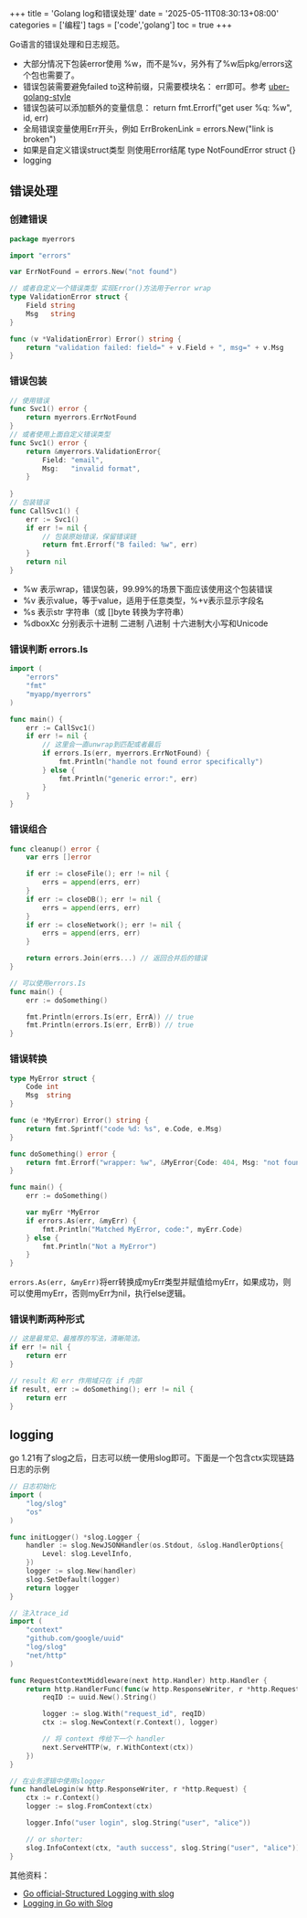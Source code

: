 +++
title = 'Golang log和错误处理'
date = '2025-05-11T08:30:13+08:00'
categories = ['编程']
tags = ['code','golang']
toc = true
+++

Go语言的错误处理和日志规范。
- 大部分情况下包装error使用 %w，而不是%v，另外有了%w后pkg/errors这个包也需要了。
- 错误包装需要避免failed to这种前缀，只需要模块名： err即可。参考 [uber-golang-style](https://github.com/uber-go/guide/blob/master/style.md#error-wrapping)
- 错误包装可以添加额外的变量信息： return fmt.Errorf("get user %q: %w", id, err)
- 全局错误变量使用Err开头，例如  ErrBrokenLink = errors.New("link is broken")
- 如果是自定义错误struct类型 则使用Error结尾 type NotFoundError struct {}
- logging
<!--more-->

## 错误处理

### 创建错误
```go
package myerrors

import "errors"

var ErrNotFound = errors.New("not found")

// 或者自定义一个错误类型 实现Error()方法用于error wrap
type ValidationError struct {
    Field string
    Msg   string
}

func (v *ValidationError) Error() string {
    return "validation failed: field=" + v.Field + ", msg=" + v.Msg
}
```
### 错误包装
```go
// 使用错误
func Svc1() error {
    return myerrors.ErrNotFound
}
// 或者使用上面自定义错误类型
func Svc1() error {
    return &myerrors.ValidationError{
        Field: "email",
        Msg:   "invalid format",
    }
    
}
// 包装错误
func CallSvc1() {
    err := Svc1()
    if err != nil {
        // 包装原始错误，保留错误链
        return fmt.Errorf("B failed: %w", err)
    }
    return nil
}
```
- %w 表示wrap，错误包装，99.99%的场景下面应该使用这个包装错误
- %v 表示value，等于value，适用于任意类型，%+v表示显示字段名
- %s 表示str 字符串（或 []byte 转换为字符串）
- %dboxXc 分别表示十进制 二进制 八进制 十六进制大小写和Unicode

### 错误判断 errors.Is
```go
import (
    "errors"
    "fmt"
    "myapp/myerrors"
)

func main() {
    err := CallSvc1()
    if err != nil {
        // 这里会一直unwrap到匹配或者最后
        if errors.Is(err, myerrors.ErrNotFound) {
            fmt.Println("handle not found error specifically")
        } else {
            fmt.Println("generic error:", err)
        }
    }
}
```
### 错误组合
```go 
func cleanup() error {
    var errs []error

    if err := closeFile(); err != nil {
        errs = append(errs, err)
    }
    if err := closeDB(); err != nil {
        errs = append(errs, err)
    }
    if err := closeNetwork(); err != nil {
        errs = append(errs, err)
    }

    return errors.Join(errs...) // 返回合并后的错误
}

// 可以使用errors.Is
func main() {
    err := doSomething()

    fmt.Println(errors.Is(err, ErrA)) // true
    fmt.Println(errors.Is(err, ErrB)) // true
}

```
### 错误转换

```go
type MyError struct {
    Code int
    Msg  string
}

func (e *MyError) Error() string {
    return fmt.Sprintf("code %d: %s", e.Code, e.Msg)
}

func doSomething() error {
    return fmt.Errorf("wrapper: %w", &MyError{Code: 404, Msg: "not found"})
}

func main() {
    err := doSomething()

    var myErr *MyError
    if errors.As(err, &myErr) {
        fmt.Println("Matched MyError, code:", myErr.Code)
    } else {
        fmt.Println("Not a MyError")
    }
}
```
`errors.As(err, &myErr)`将err转换成myErr类型并赋值给myErr，如果成功，则可以使用myErr，否则myErr为nil，执行else逻辑。

### 错误判断两种形式
```go 
// 这是最常见、最推荐的写法，清晰简洁。
if err != nil {
    return err
}

// result 和 err 作用域只在 if 内部
if result, err := doSomething(); err != nil {
    return err
}
```

## logging
go 1.21有了slog之后，日志可以统一使用slog即可。下面是一个包含ctx实现链路日志的示例

```go 
// 日志初始化
import (
	"log/slog"
	"os"
)

func initLogger() *slog.Logger {
	handler := slog.NewJSONHandler(os.Stdout, &slog.HandlerOptions{
		Level: slog.LevelInfo,
	})
	logger := slog.New(handler)
	slog.SetDefault(logger)
	return logger
}

// 注入trace_id
import (
	"context"
	"github.com/google/uuid"
	"log/slog"
	"net/http"
)

func RequestContextMiddleware(next http.Handler) http.Handler {
	return http.HandlerFunc(func(w http.ResponseWriter, r *http.Request) {
		reqID := uuid.New().String()

		logger := slog.With("request_id", reqID)
		ctx := slog.NewContext(r.Context(), logger)

		// 将 context 传给下一个 handler
		next.ServeHTTP(w, r.WithContext(ctx))
	})
}

// 在业务逻辑中使用slogger
func handleLogin(w http.ResponseWriter, r *http.Request) {
	ctx := r.Context()
	logger := slog.FromContext(ctx)

	logger.Info("user login", slog.String("user", "alice"))

	// or shorter:
	slog.InfoContext(ctx, "auth success", slog.String("user", "alice"))
}
```
其他资料：
- [Go official-Structured Logging with slog](https://go.dev/blog/slog)
- [Logging in Go with Slog](https://betterstack.com/community/guides/logging/logging-in-go/)